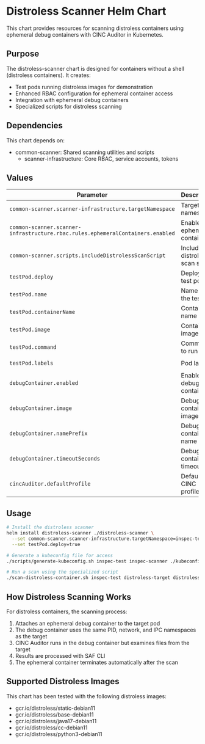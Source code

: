 # Distroless Scanner Helm Chart

This chart provides resources for scanning distroless containers using ephemeral debug containers with CINC Auditor in Kubernetes.

## Purpose

The distroless-scanner chart is designed for containers without a shell (distroless containers). It creates:
- Test pods running distroless images for demonstration
- Enhanced RBAC configuration for ephemeral container access
- Integration with ephemeral debug containers
- Specialized scripts for distroless scanning

## Dependencies

This chart depends on:
- common-scanner: Shared scanning utilities and scripts
  - scanner-infrastructure: Core RBAC, service accounts, tokens

## Values

| Parameter | Description | Default |
|-----------|-------------|---------|
| `common-scanner.scanner-infrastructure.targetNamespace` | Target namespace | `inspec-test` |
| `common-scanner.scanner-infrastructure.rbac.rules.ephemeralContainers.enabled` | Enable ephemeral containers | `true` |
| `common-scanner.scripts.includeDistrolessScanScript` | Include distroless scan script | `true` |
| `testPod.deploy` | Deploy a test pod | `true` |
| `testPod.name` | Name of the test pod | `distroless-target` |
| `testPod.containerName` | Container name | `distroless` |
| `testPod.image` | Container image | `gcr.io/distroless/static-debian11:latest` |
| `testPod.command` | Command to run | `["/bin/sleep", "infinity"]` |
| `testPod.labels` | Pod labels | `scan-target: "true", distroless: "true"` |
| `debugContainer.enabled` | Enable debug containers | `true` |
| `debugContainer.image` | Debug container image | `docker.io/cincproject/auditor:latest` |
| `debugContainer.namePrefix` | Debug container name prefix | `debug` |
| `debugContainer.timeoutSeconds` | Debug container timeout | `300` |
| `cincAuditor.defaultProfile` | Default CINC profile | `""` |

## Usage

```bash
# Install the distroless scanner
helm install distroless-scanner ./distroless-scanner \
  --set common-scanner.scanner-infrastructure.targetNamespace=inspec-test \
  --set testPod.deploy=true

# Generate a kubeconfig file for access
./scripts/generate-kubeconfig.sh inspec-test inspec-scanner ./kubeconfig.yaml

# Run a scan using the specialized script
./scan-distroless-container.sh inspec-test distroless-target distroless ./path/to/profile
```

## How Distroless Scanning Works

For distroless containers, the scanning process:
1. Attaches an ephemeral debug container to the target pod
2. The debug container uses the same PID, network, and IPC namespaces as the target
3. CINC Auditor runs in the debug container but examines files from the target
4. Results are processed with SAF CLI
5. The ephemeral container terminates automatically after the scan

## Supported Distroless Images

This chart has been tested with the following distroless images:
- gcr.io/distroless/static-debian11
- gcr.io/distroless/base-debian11
- gcr.io/distroless/java17-debian11
- gcr.io/distroless/cc-debian11
- gcr.io/distroless/python3-debian11
